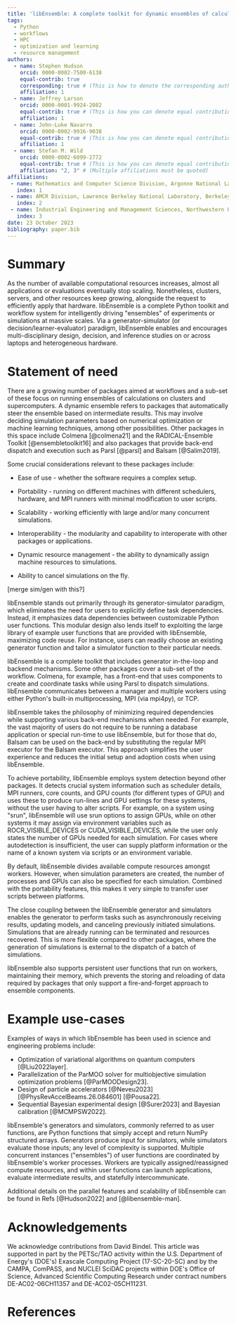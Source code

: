 ```yaml
---
title: 'libEnsemble: A complete toolkit for dynamic ensembles of calculations'
tags:
  - Python
  - workflows
  - HPC
  - optimization and learning
  - resource management
authors:
  - name: Stephen Hudson
    orcid: 0000-0002-7500-6138
    equal-contrib: true
    corresponding: true # (This is how to denote the corresponding author)
    affiliation: 1
  - name: Jeffrey Larson
    orcid: 0000-0001-9924-2082
    equal-contrib: true # (This is how you can denote equal contributions between multiple authors)
    affiliation: 1
  - name: John-Luke Navarro
    orcid: 0000-0002-9916-9038
    equal-contrib: true # (This is how you can denote equal contributions between multiple authors)
    affiliation: 1
  - name: Stefan M. Wild
    orcid: 0000-0002-6099-2772
    equal-contrib: true # (This is how you can denote equal contributions between multiple authors)
    affiliation: "2, 3" # (Multiple affiliations must be quoted)
affiliations:
 - name: Mathematics and Computer Science Division, Argonne National Laboratory, Lemont, IL, USA
   index: 1
 - name: AMCR Division, Lawrence Berkeley National Laboratory, Berkeley, CA, USA
   index: 2
 - name: Industrial Engineering and Management Sciences, Northwestern University, Evanston, IL, USA
   index: 3
date: 23 October 2023
bibliography: paper.bib
---
```


# Summary

As the number of available computational resources increases, almost all applications
or evaluations eventually stop scaling. Nonetheless, clusters, servers, and other resources
keep growing, alongside the request to efficiently apply that hardware.
libEnsemble is a complete Python toolkit and workflow system for intelligently driving
"ensembles" of experiments or simulations at massive scales. Via a generator-simulator
(or decision/learner-evaluator) paradigm, libEnsemble enables and encourages multi-disciplinary
design, decision, and inference studies on or across laptops and heterogeneous hardware.

# Statement of need

There are a growing number of packages aimed at workflows and a sub-set of these focus on running
ensembles of calculations on clusters and supercomputers. A dynamic ensemble refers to packages
that automatically steer the ensemble based on intermediate results. This may involve deciding
simulation parameters based on numerical optimization or machine learning techniques, among other
possibilities. Other packages in this space include Colmena [@colmena21] and the RADICAL-Ensemble
Toolkit [@ensembletoolkit16] and also packages that provide back-end dispatch and execution such
as Parsl [@parsl] and Balsam [@Salim2019].

Some crucial considerations relevant to these packages include:

- Ease of use - whether the software requires a complex setup.

- Portability - running on different machines with different schedulers, hardware, and MPI runners with minimal modification to user scripts.

- Scalability - working efficiently with large and/or many concurrent simulations.

- Interoperability - the modularity and capability to interoperate with other packages or applications.

- Dynamic resource management - the ability to dynamically assign machine resources to simulations.

- Ability to cancel simulations on the fly.

[merge sim/gen with this?]

libEnsemble stands out primarily through its generator-simulator paradigm, which eliminates the need
for users to explicitly define task dependencies. Instead, it emphasizes data dependencies between
customizable Python user functions. This modular design also lends itself to exploiting the large
library of example user functions that are provided with libEnsemble, maximizing code reuse. For
instance, users can readily choose an existing generator function and tailor a simulator function
to their particular needs.

libEnsemble is a complete toolkit that includes generator in-the-loop and backend mechanisms.
Some other packages cover a sub-set of the workflow. Colmena, for example, has a front-end
that uses components to create and coordinate tasks while using Parsl to dispatch simulations.
libEnsemble communicates between a manager and multiple workers using either Python's built-in
multiprocessing, MPI (via mpi4py), or TCP.

libEnsemble takes the philosophy of minimizing required dependencies while supporting various
back-end mechanisms when needed. For example, the vast majority of users do not require to be
running a database application or special run-time to use libEnsemble, but for those that do,
Balsam can be used on the back-end by substituting the regular MPI executor for the Balsam
executor. This approach simplifies the user experience and reduces the initial setup and
adoption costs when using libEnsemble.

To achieve portability, libEnsemble employs system detection beyond other packages. It detects crucial
system information such as scheduler details, MPI runners, core counts, and GPU counts (for different
types of GPU) and uses these to produce run-lines and GPU settings for these systems, without the user
having to alter scripts. For example, on a system using "srun", libEnsemble will use srun options to
assign GPUs, while on other systems it may assign via environment variables such as ROCR_VISIBLE_DEVICES
or CUDA_VISIBLE_DEVICES, while the user only states the number of GPUs needed for each simulation.
For cases where autodetection is insufficient, the user can supply platform information or the name
of a known system via scripts or an environment variable.

By default, libEnsemble divides available compute resources amongst workers. However, when simulation
parameters are created, the number of processes and GPUs can also be specified for each simulation.
Combined with the portability features, this makes it very simple to transfer user scripts between platforms.

The close coupling between the libEnsemble generator and simulators enables the generator to perform tasks
such as asynchronously receiving results, updating models, and canceling previously initiated simulations.
Simulations that are already running can be terminated and resources recovered. This is more flexible
compared to other packages, where the generation of simulations is external to the dispatch of a batch 
of simulations.

libEnsemble also supports persistent user functions that run on workers, maintaining their memory, which
prevents the storing and reloading of data required by packages that only support a fire-and-forget approach
to ensemble components.

# Example use-cases

Examples of ways in which libEnsemble has been used in science and engineering problems include:

- Optimization of variational algorithms on quantum computers [@Liu2022layer].
- Parallelization of the ParMOO solver for multiobjective simulation optimization problems [@ParMOODesign23].
- Design of particle accelerators [@Neveu2023] [@PhysRevAccelBeams.26.084601] [@Pousa22].
- Sequential Bayesian experimental design [@Surer2023] and Bayesian calibration [@MCMPSW2022].

libEnsemble's generators and simulators, commonly referred to as user functions, are Python
functions that simply accept and return NumPy structured arrays. Generators produce input for
simulators, while simulators evaluate those inputs; any level of complexity is supported.
Multiple concurrent instances ("ensembles") of user functions are coordinated by libEnsemble's
worker processes. Workers are typically assigned/reassigned compute resources, and within
user functions can launch applications, evaluate intermediate results, and statefully intercommunicate.

Additional details on the parallel features and scalability of libEnsemble can be found in Refs [@Hudson2022] and [@libensemble-man].

# Acknowledgements

We acknowledge contributions from David Bindel.
This article was supported in part by the PETSc/TAO activity within the U.S. Department of Energy's (DOE's)
Exascale Computing Project (17-SC-20-SC) and by the CAMPA, ComPASS, and NUCLEI SciDAC projects within DOE's
Office of Science, Advanced Scientific Computing Research under contract numbers DE-AC02-06CH11357 and DE-AC02-05CH11231.


# References
